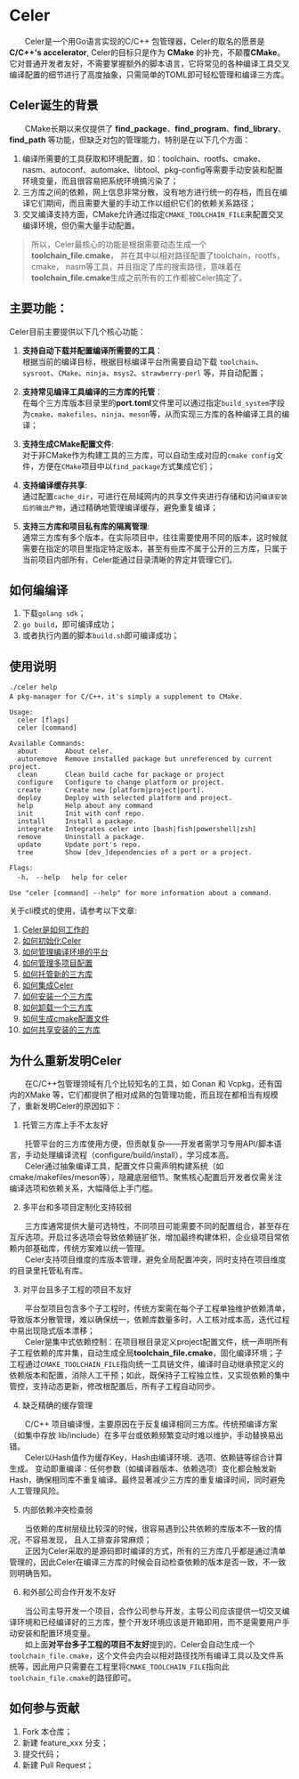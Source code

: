 # Celer

&emsp;&emsp;Celer是一个用Go语言实现的C/C++ 包管理器，Celer的取名的愿景是 **C/C++'s accelerator**, Celer的目标只是作为 **CMake** 的补充，不颠覆**CMake**。它对普通开发者友好，不需要掌握额外的脚本语言，它将常见的各种编译工具交叉编译配置的细节进行了高度抽象，只需简单的TOML即可轻松管理和编译三方库。

## Celer诞生的背景

&emsp;&emsp;CMake长期以来仅提供了 **find_package**、**find_program**、**find_library**、**find_path** 等功能，但缺乏对包的管理能力，特别是在以下几个方面：

1. 编译所需要的工具获取和环境配置，如：toolchain、rootfs、cmake、nasm、autoconf、automake、libtool、pkg-config等需要手动安装和配置环境变量，而且很容易把系统环境搞污染了；
2. 三方库之间的依赖，网上信息非常分散，没有地方进行统一的存档，而且在编译它们期间，而且需要大量的手动工作以组织它们的依赖关系路径；
3. 交叉编译支持方面，CMake允许通过指定`CMAKE_TOOLCHAIN_FILE`来配置交叉编译环境，但仍需大量手动配置。

>所以，Celer最核心的功能是根据需要动态生成一个**toolchain_file.cmake**， 并在其中以相对路径配置了toolchain，rootfs，cmake， nasm等工具，并且指定了库的搜索路径，意味着在**toolchain_file.cmake**生成之前所有的工作都被Celer搞定了。

## 主要功能：

Celer目前主要提供以下几个核心功能：

1. **支持自动下载并配置编译所需要的工具**：  
根据当前的编译目标，根据目标编译平台所需要自动下载 `toolchain`、`sysroot`、`CMake`、`ninja`、`msys2`、`strawberry-perl` 等，并自动配置；

2. **支持常见编译工具编译的三方库的托管**：  
在每个三方库版本目录里的**port.toml**文件里可以通过指定`build_system`字段为`cmake`、`makefiles`、`ninja`、`meson`等，从而实现三方库的各种编译工具的编译；

3. **支持生成CMake配置文件**:  
对于非CMake作为构建工具的三方库，可以自动生成对应的`cmake config`文件，方便在`CMake`项目中以`find_package`方式集成它们；

4. **支持编译缓存共享**:  
通过配置`cache_dir`，可进行在局域网内的共享文件夹进行存储和访问`编译安装后的输出产物`，通过精确地管理编译缓存，避免重复编译；

5. **支持三方库和项目私有库的隔离管理**:  
通常三方库有多个版本，在实际项目中，往往需要使用不同的版本，这时候就需要在指定的项目里指定特定版本，甚至有些库不属于公开的三方库，只属于当前项目内部所有，Celer能通过目录清晰的界定并管理它们。

## 如何编编译

1. 下载`golang sdk`；
2. `go build`，即可编译成功；
3. 或者执行内置的脚本`build.sh`即可编译成功；

## 使用说明

```
./celer help
A pkg-manager for C/C++，it's simply a supplement to CMake.

Usage:
  celer [flags]
  celer [command]

Available Commands:
  about       About celer.
  autoremove  Remove installed package but unreferenced by current project.
  clean       Clean build cache for package or project
  configure   Configure to change platform or project.
  create      Create new [platform|project|port].
  deploy      Deploy with selected platform and project.
  help        Help about any command
  init        Init with conf repo.
  install     Install a package.
  integrate   Integrates celer into [bash|fish|powershell|zsh]
  remove      Uninstall a package.
  update      Update port's repo.
  tree        Show [dev_]dependencies of a port or a project.

Flags:
  -h， --help   help for celer

Use "celer [command] --help" for more information about a command.
```

关于cli模式的使用，请参考以下文章:

1. [Celer是如何工作的](./docs/01_how_it_works.md)
2. [如何初始化Celer](./docs/02_how_to_init.md)
3. [如何管理编译环境的平台](./docs/03_how_to_manager_platform.md)
4. [如何管理多项目配置](./docs/04_how_to_manager_project.md)
5. [如何托管新的三方库](./docs/05_how_to_add_port.md)
8. [如何集成Celer](./docs/06_how_to_integrate.md)
9. [如何安装一个三方库](./docs/07_how_to_install.md)
10. [如何卸载一个三方库](./docs/08_how_to_remove.md)
11. [如何生成cmake配置文件](./docs/09_how_to_generate_cmake_config.md)
12. [如何共享安装的三方库 ](./docs/10_how_to_share_installed_libraries.md)

## 为什么重新发明Celer

&emsp;&emsp;在C/C++包管理领域有几个比较知名的工具，如 Conan 和 Vcpkg，还有国内的XMake 等，它们都提供了相对成熟的包管理功能，而且现在都相当有规模了，重新发明Celer的原因如下：

1. 托管三方库上手不太友好

&emsp;&emsp;托管平台的三方库使用方便，但贡献复杂——开发者需学习专用API/脚本语言，手动处理编译流程（configure/build/install），学习成本高。   
&emsp;&emsp;Celer通过抽象编译工具，配置文件只需声明构建系统（如cmake/makefiles/meson等），隐藏底层细节。聚焦核心配置后开发者仅需关注编译选项和依赖关系，大幅降低上手门槛。

2. 多平台和多项目定制化支持较弱

&emsp;&emsp;三方库通常提供大量可选特性，不同项目可能需要不同的配置组合，甚至存在互斥选项。开启过多选项会导致依赖链扩张，增加最终构建体积，企业级项目常依赖内部基础库，传统方案难以统一管理。  
&emsp;&emsp;Celer支持项目维度的库版本管理，避免全局配置冲突，同时支持在项目维度的目录里托管私有库。

3. 对平台且多子工程的项目不友好  

&emsp;&emsp;平台型项目包含多个子工程时，传统方案需在每个子工程单独维护依赖清单，导致版本分散管理，难以确保统一，依赖库数量多时，人工核对成本高，迭代过程中易出现隐式版本漂移；  
&emsp;&emsp;Celer是集中式依赖控制：在项目根目录定义project配置文件，统一声明所有子工程依赖的库并集，自动生成全局**toolchain_file.cmake**，固化编译环境；子工程通过`CMAKE_TOOLCHAIN_FILE`指向统一工具链文件，编译时自动继承预定义的依赖版本和配置，消除人工干预；如此，既保持子工程独立性，又实现依赖的集中管控，支持动态更新，修改根配置后，所有子工程自动同步。

4. 缺乏精确的缓存管理

&emsp;&emsp;C/C++ 项目编译慢，主要原因在于反复编译相同三方库。传统预编译方案（如集中存放 lib/include）在多平台或依赖频繁变动时难以维护，手动替换易出错。  
&emsp;&emsp;Celer以Hash值作为缓存Key，Hash由编译环境、选项、依赖链等综合计算生成。
变动即重编译：任何参数（如编译器版本、依赖选项）变化都会触发新 Hash，确保相同库不重复编译。最终显著减少三方库的重复编译时间，同时避免人工管理风险。

5. 内部依赖冲突检查弱

&emsp;&emsp;当依赖的库树层级比较深的时候，很容易遇到公共依赖的库版本不一致的情况，不容易发现， 且人工排查非常麻烦；  
&emsp;&emsp;正因为Celer采取的是源码即时编译的方式，所有的三方库几乎都是通过清单管理的，因此Celer在编译三方库的时候会自动检查依赖的版本是否一致，不一致则明确告知。

6. 和外部公司合作开发不友好 

&emsp;&emsp;当公司主导开发一个项目，合作公司参与开发，主导公司应该提供一切交叉编译环境和已经编译好的三方库，整个开发环境应该是开箱即用，而不是需要用户手动安装和配置环境变量。  
&emsp;&emsp;如上面**对平台多子工程的项目不友好**提到的，Celer会自动生成一个`toolchain_file.cmake`，这个文件会内会以相对路径找所有编译工具以及文件系统等，因此用户只需要在工程里将`CMAKE_TOOLCHAIN_FILE`指向此`toolchain_file.cmake`的路径即可。

## 如何参与贡献

1.  Fork 本仓库；
2.  新建 feature_xxx 分支；
3.  提交代码；
4.  新建 Pull Request；